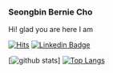 ### Seongbin Bernie Cho
Hi! glad you are here
I am 

[![Hits](https://hits.seeyoufarm.com/api/count/incr/badge.svg?url=https%3A%2F%2Fgithub.com%2FChobobDev)](https://hits.seeyoufarm.com)
[![Linkedin Badge](https://img.shields.io/badge/-LinkedIn-blue?style=flat-square&logo=Linkedin&logoColor=white&link=https://www.linkedin.com/in/seongbin-cho-120641170/)](https://www.linkedin.com/in/seongbin-cho-120641170/)
<!--
**ChobobDev/Chobobdev** is a ✨ _special_ ✨ repository because its `README.md` (this file) appears on your GitHub profile.

Here are some ideas to get you started:

- 🔭 I’m currently working on ...
- 🌱 I’m currently learning ...
- 👯 I’m looking to collaborate on ...
- 🤔 I’m looking for help with ...
- 💬 Ask me about ...
- 📫 How to reach me: ...
- 😄 Pronouns: ...
- ⚡ Fun fact: ...
-->
[![github stats](https://github-readme-stats.vercel.app/api?username=chobobdev&show_icons=true&hide_border=true)]
[![Top Langs](https://github-readme-stats.vercel.app/api/top-langs/?username=chobobdev&layout=compact)](https://github.com/anuraghazra/github-readme-stats)
